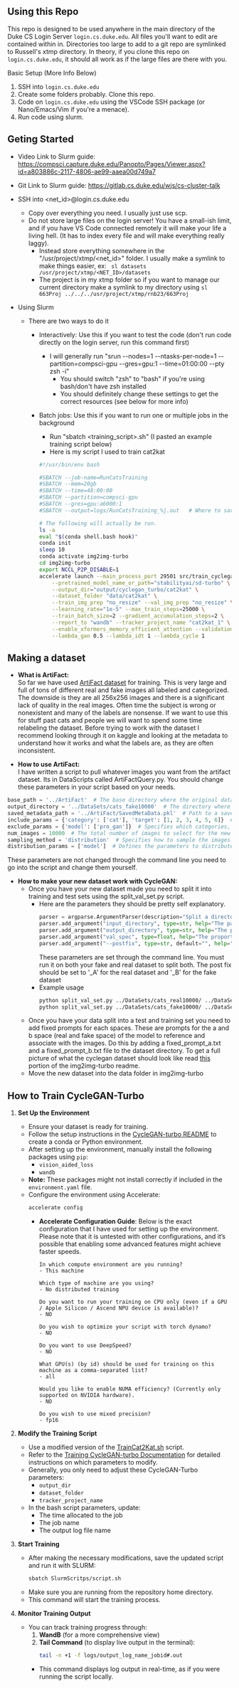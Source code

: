 ## Using this Repo
This repo is designed to be used anywhere in the main directory of the Duke CS Login Server `login.cs.duke.edu`. All files you'll want to edit are contained within in. Directories too large to add to a git repo are symlinked to Russell's xtmp directory. In theory, if you clone this repo on `login.cs.duke.edu`, it should all work as if the large files are there with you.

Basic Setup (More Info Below)
1. SSH into `login.cs.duke.edu`
2. Create some folders probably. Clone this repo.
3. Code on `login.cs.duke.edu` using the VSCode SSH package (or Nano/Emacs/Vim if you're a menace).
4. Run code using slurm.

## Geting Started
* Video Link to Slurm guide: https://compsci.capture.duke.edu/Panopto/Pages/Viewer.aspx?id=a803886c-2117-4806-ae99-aaea00d749a7
* Git Link to Slurm guide: https://gitlab.cs.duke.edu/wjs/cs-cluster-talk

* SSH into <net_id>@login.cs.duke.edu
	- Copy over everything you need. I usually just use scp.
	- Do not store large files on the login server! You have a small-ish limit, and if you have VS Code connected remotely it will make your life a living hell. (It has to index every file and will make everything really laggy).
		+ Instead store everything somewhere in the "/usr/project/xtmp/<net_id>" folder. I usually make a symlink to make things easier, ex:  ` sl datasets /usr/project/xtmp/<NET_ID>/datasets`
		+ The project is in my xtmp folder so if you want to manage our current directory make a symlink to my directory using `sl 663Proj ../../../usr/project/xtmp/rnb23/663Proj`
* Using Slurm
	- There are two ways to do it
		+ Interactively: Use this if you want to test the code (don't run code directly on the login server, run this command first)
			* I will generally run "srun --nodes=1 --ntasks-per-node=1  --partition=compsci-gpu --gres=gpu:1 --time=01:00:00 --pty zsh -i"
				- You should switch "zsh" to "bash" if you're using bash/don't have zsh installed
				- You should definitely change these settings to get the correct resources (see below for more info)
		+ Batch jobs: Use this if you want to run one or multiple jobs in the background
			* Run "sbatch <training_script>.sh" (I pasted an example training script below)
			* Here is my script I used to train cat2kat
			
			```bash
            #!/usr/bin/env bash

            #SBATCH --job-name=RunCatsTraining
            #SBATCH --mem=20gb
            #SBATCH --time=48:00:00
            #SBATCH --partition=compsci-gpu
            #SBATCH --gres=gpu:a6000:1
            #SBATCH --output=logs/RunCatsTraining_%j.out   # Where to save the log

            # The following will actually be run.
            ls -a
            eval "$(conda shell.bash hook)" 
            conda init
            sleep 10
            conda activate img2img-turbo
            cd img2img-turbo
            export NCCL_P2P_DISABLE=1
            accelerate launch --main_process_port 29501 src/train_cyclegan_turbo.py \
                --pretrained_model_name_or_path="stabilityai/sd-turbo" \
                --output_dir="output/cyclegan_turbo/cat2kat" \
                --dataset_folder "data/cat2kat" \
                --train_img_prep "no_resize" --val_img_prep "no_resize" \
                --learning_rate="1e-5" --max_train_steps=25000 \
                --train_batch_size=2 --gradient_accumulation_steps=2 \
                --report_to "wandb" --tracker_project_name "cat2kat_1" \
                --enable_xformers_memory_efficient_attention --validation_steps 1000 \
                --lambda_gan 0.5 --lambda_idt 1 --lambda_cycle 1
			```
## Making a dataset

* **What is ArtiFact:**  
So far we have used [ArtiFact dataset](https://www.kaggle.com/datasets/awsaf49/artifact-dataset) for training. This is very large and full of tons of different real and fake images all labeled and categorized. The downside is they are all 256x256 images and there is a significant lack of quality in the real images. Often time the subject is wrong or nonexistent and many of the labels are nonsense. If we want to use this for stuff past cats and people we will want to spend some time relabeling the dataset. Before trying to work with the dataset I recommend looking through it on kaggle and looking at the metadata to understand how it works and what the labels are, as they are often inconsistent.

* **How to use ArtiFact:**  
I have written a script to pull whatever images you want from the artifact dataset. Its in DataScripts called ArtiFactQuery.py. You should change these parameters in your script based on your needs.

```python
base_path = '../ArtiFact'  # The base directory where the original dataset is located
output_directory = '../DataSets/cats_fake10000'  # The directory where the new, filtered dataset should be saved
saved_metadata_path = '../ArtiFact/SavedMetaData.pkl'  # Path to a saved metadata file for faster loading. If it doesn't exist, the script will reindex the metadata, which can be time-consuming.
include_params = {'category': ['cat'], 'target': [1, 2, 3, 4, 5, 6]}  # Specifies which categories, targets, and/or models to include in the new dataset.
exclude_params = {'model': ['pro_gan']}  # Specifies which categories, targets, and/or models to exclude from the new dataset.
num_images = 10000  # The total number of images to select for the new dataset.
sampling_method = 'distribution'  # Specifies how to sample the images. Options are 'random' or 'distribution'. 'distribution' will aim for an even distribution across the specified parameters in distribution_params.
distribution_params = ['model']  # Defines the parameters to distribute the sampling across.
```
These parameters are not changed through the command line you need to go into the script and change them yourself.

* **How to make your new dataset work with CycleGAN:**  
  * Once you have your new dataset made you need to split it into training and test sets using the split_val_set.py script.
    * Here are the parameters they should be pretty self explanatory.
      ```python
      parser = argparse.ArgumentParser(description="Split a directory of images into a train and validation set with optional postfix.")
      parser.add_argument("input_directory", type=str, help="The path to the input directory containing the set of images.")
      parser.add_argument("output_directory", type=str, help="The path to the output directory where the new structure will be created.")
      parser.add_argument("val_spec", type=float, help="The proportion or number of images to copy to the validation set (0 < val_spec <= 1 for proportion, val_spec >= 1 for specific number).")
      parser.add_argument("--postfix", type=str, default="", help="Optional postfix to add to the train and test directories.")
      ```
      These parameters are set through the command line.
      You must run it on both your fake and real dataset to split both.
      The post fix should be set to '_A' for the real dataset and '_B' for the fake dataset
    * Example usage
      ```bash
      python split_val_set.py ../DataSets/cats_real10000/ ../DataSets/cat2kat10000 2000 --postfix _A
      python split_val_set.py ../DataSets/cats_fake10000/ ../DataSets/cat2kat10000 2000 --postfix _B
      ```
  * Once you have your data split into a test and training set you need to add fixed prompts for each spaces. These are prompts for the a and b space (real and fake space) of the model to reference and associate with the images. Do this by adding a fixed_prompt_a.txt and a fixed_prompt_b.txt file to the dataset directory. To get a full picture of what the cyclegan dataset should look like read [this](img2img-turbo/docs/training_cyclegan_turbo.md) portion of the img2img-turbo readme.
  * Move the new dataset into the data folder in img2img-turbo

## How to Train CycleGAN-Turbo

1. **Set Up the Environment**
   - Ensure your dataset is ready for training.
   - Follow the setup instructions in the [CycleGAN-turbo README](img2img-turbo/README.md#getting-started) to create a conda or Python environment.
   - After setting up the environment, manually install the following packages using `pip`:
     - `vision_aided_loss`
     - `wandb`
   - **Note:** These packages might not install correctly if included in the `environment.yaml` file.
   - Configure the environment using Accelerate:
     ```bash
     accelerate config
     ```
     - **Accelerate Configuration Guide**: Below is the exact configuration that I have used for setting up the environment. Please note that it is untested with other configurations, and it’s possible that enabling some advanced features might achieve faster speeds.
        ```
        In which compute environment are you running? 
        - This machine 

        Which type of machine are you using? 
        - No distributed training 

        Do you want to run your training on CPU only (even if a GPU / Apple Silicon / Ascend NPU device is available)? 
        - NO 

        Do you wish to optimize your script with torch dynamo? 
        - NO 

        Do you want to use DeepSpeed? 
        - NO 

        What GPU(s) (by id) should be used for training on this machine as a comma-separated list? 
        - all 

        Would you like to enable NUMA efficiency? (Currently only supported on NVIDIA hardware). 
        - NO 

        Do you wish to use mixed precision? 
        - fp16
        ```

2. **Modify the Training Script**
   - Use a modified version of the [TrainCat2Kat.sh](img2img-turbo/TrainCat2Kat.sh) script.
   - Refer to the [Training CycleGAN-turbo Documentation](img2img-turbo/docs/training_cyclegan_turbo.md) for detailed instructions on which parameters to modify.
   - Generally, you only need to adjust these CycleGAN-Turbo parameters:
     - `output_dir`
     - `dataset_folder`
     - `tracker_project_name`
   - In the bash script parameters, update:
     - The time allocated to the job
     - The job name
     - The output log file name

3. **Start Training**
   - After making the necessary modifications, save the updated script and run it with SLURM:
     ```bash
     sbatch SlurmScritps/script.sh
     ```
   - Make sure you are running from the repository home directory.
   - This command will start the training process.

4. **Monitor Training Output**
   - You can track training progress through:
     1. **WandB** (for a more comprehensive view)
     2. **Tail Command** (to display live output in the terminal):
        ```bash
        tail -n +1 -f logs/output_log_name_jobid#.out
        ```
     - This command displays log output in real-time, as if you were running the script locally. 
